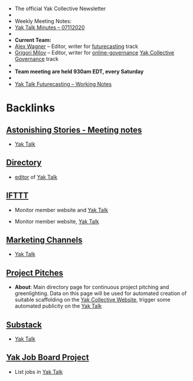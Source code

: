 - The official Yak Collective Newsletter
- 
- Weekly Meeting Notes:
- [Yak Talk Minutes – 07112020](<Yak Talk Minutes – 07112020.md>)
- 
- **Current Team:**
- [Alex Wagner](<Alex Wagner.md>) – Editor, writer for [futurecasting](<futurecasting.md>) track
- [Grigori Milov](<Grigori Milov.md>) – Editor, writer for [online-governance](<online-governance.md>) [Yak Collective Governance](<Yak Collective Governance.md>) track
- 
- **Team meeting are held 930am EDT, every Saturday**
- 
- [Yak Talk Futurecasting – Working Notes](<Yak Talk Futurecasting – Working Notes.md>)

# Backlinks
## [Astonishing Stories -  Meeting notes](<Astonishing Stories -  Meeting notes.md>)
- [Yak Talk](<Yak Talk.md>)

## [Directory](<Directory.md>)
- [editor](<editor.md>) of [Yak Talk](<Yak Talk.md>)

## [IFTTT](<IFTTT.md>)
- Monitor member website and [Yak Talk](<Yak Talk.md>)

- Monitor member website, [Yak Talk](<Yak Talk.md>)

## [Marketing Channels](<Marketing Channels.md>)
- [Yak Talk](<Yak Talk.md>)

## [Project Pitches](<Project Pitches.md>)
- **About**: Main directory page for continuous project pitching and greenlighting. Data on this page will be used for automated creation of suitable scaffolding on the [Yak Collective Website](<Yak Collective Website.md>), trigger some automated publicity on the [Yak Talk](<Yak Talk.md>)

## [Substack](<Substack.md>)
- [Yak Talk](<Yak Talk.md>)

## [Yak Job Board Project](<Yak Job Board Project.md>)
- List jobs in [Yak Talk](<Yak Talk.md>)

